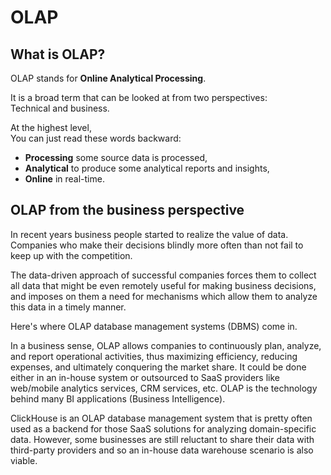 # OLAP

## What is OLAP?

OLAP stands for **Online Analytical Processing**.

It is a broad term that can be looked at from two perspectives:  
Technical and business.

At the highest level,  
You can just read these words backward:

- **Processing** some source data is processed,
- **Analytical** to produce some analytical reports and insights,
- **Online** in real-time.

## OLAP from the business perspective

In recent years business people started to realize the value of data.  
Companies who make their decisions blindly more often than not fail to keep up with the competition.

The data-driven approach of successful companies forces them to collect all data that might be even remotely useful for making business decisions, and imposes on them a need for mechanisms which allow them to analyze this data in a timely manner.

Here's where OLAP database management systems (DBMS) come in.

In a business sense, OLAP allows companies to continuously plan, analyze, and report operational activities, thus maximizing efficiency, reducing expenses, and ultimately conquering the market share. It could be done either in an in-house system or outsourced to SaaS providers like web/mobile analytics services, CRM services, etc. OLAP is the technology behind many BI applications (Business Intelligence).

ClickHouse is an OLAP database management system that is pretty often used as a backend for those SaaS solutions for analyzing domain-specific data. However, some businesses are still reluctant to share their data with third-party providers and so an in-house data warehouse scenario is also viable.
